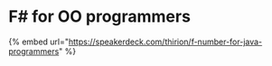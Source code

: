 # F# for OO programmers



{% embed url="https://speakerdeck.com/thirion/f-number-for-java-programmers" %}

